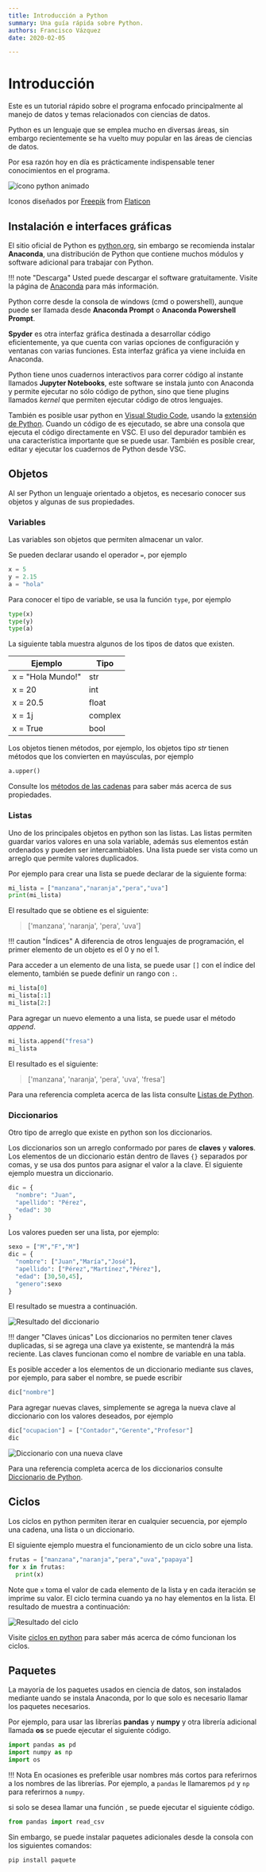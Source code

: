 ```yaml
---
title: Introducción a Python
summary: Una guía rápida sobre Python.
authors: Francisco Vázquez
date: 2020-02-05

---
```


# Introducción

Este es un tutorial rápido sobre el programa enfocado principalmente al manejo de datos y temas relacionados con ciencias de datos.

Python es un lenguaje que se emplea mucho en diversas áreas, sin embargo recientemente se ha vuelto muy popular en las áreas de ciencias de datos.

Por esa razón hoy en día es prácticamente indispensable tener conocimientos en el programa.

![ícono python animado](img/icon_py.png)

Iconos diseñados por [Freepik](https://www.freepik.com) from [Flaticon](https://www.flaticon.es/)

## Instalación e interfaces gráficas

El sitio oficial de Python es [python.org](https://www.python.org/), sin embargo se recomienda instalar **Anaconda**, una distribución de Python que contiene muchos módulos y software adicional para trabajar con Python.

!!! note "Descarga"
     Usted puede descargar el software gratuitamente. Visite la página de [Anaconda](https://www.anaconda.com/distribution/) para más información.

Python corre desde la consola de windows (cmd o powershell), aunque puede ser llamada desde **Anaconda Prompt** o **Anaconda Powershell Prompt**.

**Spyder** es otra interfaz gráfica destinada a desarrollar código eficientemente, ya que cuenta con varias opciones de configuración y ventanas con varias funciones. Esta interfaz gráfica ya viene incluida en Anaconda.

Python tiene unos cuadernos interactivos para correr código al instante llamados **Jupyter Notebooks**, este software se instala junto con Anaconda y permite ejecutar no sólo código de python, sino que tiene plugins llamados _kernel_ que permiten ejecutar código de otros lenguajes.

También es posible usar python en [Visual Studio Code](https://code.visualstudio.com/), usando la [extensión de Python](https://marketplace.visualstudio.com/items?itemName=ms-python.python). Cuando un código de es ejecutado, se abre una consola que ejecuta el código directamente en VSC. El uso del depurador también es una característica importante que se puede usar. También es posible crear, editar y ejecutar los cuadernos de Python desde VSC.

## Objetos

Al ser Python un lenguaje orientado a objetos, es necesario conocer sus objetos y algunas de sus propiedades.

### Variables

Las variables son objetos que permiten almacenar un valor.

Se pueden declarar usando el operador  `=`, por ejemplo

````python
x = 5
y = 2.15
a = "hola"
````

Para conocer el tipo de variable, se usa la función `type`, por ejemplo

````python
type(x)
type(y)
type(a)
````

La siguiente tabla muestra algunos de los tipos de datos que existen.

Ejemplo |Tipo|
--------|---------|
x = "Hola Mundo!" |str |
x = 20 |int |
x = 20.5 |float |
x = 1j |complex |
x = True |bool|

Los objetos tienen métodos, por ejemplo, los objetos tipo _str_ tienen métodos que los convierten en mayúsculas, por ejemplo

````python
a.upper()
````

Consulte los [métodos de las cadenas](https://www.w3schools.com/python/python_strings_methods.asp) para saber más acerca de sus propiedades.

### Listas

Uno de los principales objetos en python son las listas. Las listas permiten guardar varios valores en una sola variable, además sus elementos están ordenados y pueden ser intercambiables. Una lista puede ser vista como un arreglo que permite valores duplicados.

Por ejemplo para crear una lista se puede declarar de la siguiente forma:

````python
mi_lista = ["manzana","naranja","pera","uva"]
print(mi_lista)
````

El resultado que se obtiene es el siguiente:

> ['manzana', 'naranja', 'pera', 'uva']

!!! caution "Índices"
     A diferencia de otros lenguajes de programación, el primer elemento de un objeto es el 0 y no el 1.

Para acceder a un elemento de una lista, se puede usar `[]` con el índice del elemento, también se puede definir un rango con `:`.

````python
mi_lista[0]
mi_lista[:1]
mi_lista[2:]
````

Para agregar un nuevo elemento a una lista, se puede usar el método *append*.

````python
mi_lista.append("fresa")
mi_lista
````

El resultado es el siguiente:

> ['manzana', 'naranja', 'pera', 'uva', 'fresa']

Para una referencia completa acerca de las lista consulte [Listas de Python](https://www.w3schools.com/python/python_lists.asp).

### Diccionarios

Otro tipo de arreglo que existe en python son los diccionarios.

Los diccionarios son un arreglo conformado por pares de **claves** y **valores**. Los elementos de un diccionario están dentro de llaves `{}` separados por comas, y se usa dos puntos para asignar el valor a la clave. El siguiente ejemplo muestra un diccionario.

````python
dic = {
  "nombre": "Juan",
  "apellido": "Pérez",
  "edad": 30
}
````

Los valores pueden ser una lista, por ejemplo:

````python
sexo = ["M","F","M"]
dic = {
  "nombre": ["Juan","María","José"],
  "apellido": ["Pérez","Martínez","Pérez"],
  "edad": [30,50,45],
  "genero":sexo
}
````

El resultado se muestra a continuación.

![Resultado del diccionario](img/diccionario.png)

!!! danger "Claves únicas"
     Los diccionarios no permiten tener claves duplicadas, si se agrega una clave ya existente, se mantendrá la más reciente. Las claves funcionan como el nombre de variable en una tabla.

Es posible acceder a los elementos de un diccionario mediante sus claves, por ejemplo, para saber el nombre, se puede escribir

````python
dic["nombre"]
````

Para agregar nuevas claves, simplemente se agrega la nueva clave al diccionario con los valores deseados, por ejemplo

````python
dic["ocupacion"] = ["Contador","Gerente","Profesor"]
dic
````

![Diccionario con una nueva clave](img/diccionario2.png)

Para una referencia completa acerca de los diccionarios consulte [Diccionario de Python](https://www.w3schools.com/python/python_dictionaries.asp).

## Ciclos

Los ciclos en python permiten iterar en cualquier secuencia, por ejemplo una cadena, una lista o un diccionario.

El siguiente ejemplo muestra el funcionamiento de un ciclo sobre una lista.

````python
frutas = ["manzana","naranja","pera","uva","papaya"]
for x in frutas:
  print(x)
````

Note que `x` toma el valor de cada elemento de la lista y en cada iteración se imprime su valor. El ciclo termina cuando ya no hay elementos en la lista. El resultado de muestra a continuación:

![Resultado del ciclo](img/ciclo.png)

Visite [ciclos en python](https://www.w3schools.com/python/python_for_loops.asp) para saber más acerca de cómo funcionan los ciclos.

## Paquetes

La mayoría de los paquetes usados en ciencia de datos, son instalados mediante uando se instala Anaconda, por lo que solo es necesario llamar los paquetes necesarios.

Por ejemplo, para usar las librerías __pandas__ y __numpy__ y otra librería adicional llamada __os__ se puede ejecutar el siguiente código.

````python
import pandas as pd
import numpy as np
import os
````

!!! Nota
    En ocasiones es preferible usar nombres más cortos para referirnos a
    los nombres de las librerías. Por ejemplo, a `pandas` le llamaremos `pd` y `np` para referirnos a `numpy`.

si solo se desea llamar una función , se puede ejecutar el siguiente código.

````python
from pandas import read_csv
````

Sin embargo, se puede instalar paquetes adicionales desde la consola con los siguientes comandos:

````c
pip install paquete
````

